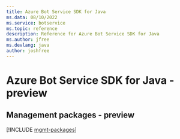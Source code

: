 ```yaml
---
title: Azure Bot Service SDK for Java
ms.data: 08/10/2022
ms.service: botservice
ms.topic: reference
description: Reference for Azure Bot Service SDK for Java
ms.author: jfree
ms.devlang: java
author: joshfree
---
```

# Azure Bot Service SDK for Java - preview

## Management packages - preview
[!INCLUDE [mgmt-packages](bot-service-mgmt-index.md)]